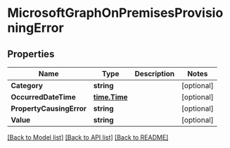 # MicrosoftGraphOnPremisesProvisioningError

## Properties

Name | Type | Description | Notes
------------ | ------------- | ------------- | -------------
**Category** | **string** |  | [optional] 
**OccurredDateTime** | [**time.Time**](time.Time.md) |  | [optional] 
**PropertyCausingError** | **string** |  | [optional] 
**Value** | **string** |  | [optional] 

[[Back to Model list]](../README.md#documentation-for-models) [[Back to API list]](../README.md#documentation-for-api-endpoints) [[Back to README]](../README.md)


